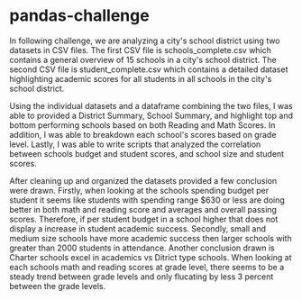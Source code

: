 # pandas-challenge

In following challenge, we are analyzing a city's school district using two datasets in CSV files. The first CSV file is schools_complete.csv which contains a general overview of 15 schools in a city's school district. The second CSV file is student_complete.csv which contains a detailed dataset highlighting academic scores for all students in all schools in the city's school district.

Using the individual datasets and a dataframe combining the two files, I was able to provided a District Summary, School Summary, and highlight top and bottom performing schools based on both Reading and Math Scores. In addition, I was able to breakdown each school's scores based on grade level. Lastly, I was able to write scripts that analyzed the correlation between schools budget and student scores, and school size and student scores.

After cleaning up and organized the datasets provided a few conclusion were drawn. Firstly, when looking at the schools spending budget per student it seems like students with spending range $630 or less are doing better in both math and reading score and averages and overall passing scores. Therefore, if per student budget in a school higher that does not display a increase in student academic success. Secondly, small and medium size schools have more academic success then larger schools with greater than 2000 students in attendance. Another conclusion drawn is Charter schools excel in academics vs Ditrict type schools. When looking at each schools math and reading scores at grade level, there seems to be a steady trend between grade levels and only flucating by less 3 percent between the grade levels.







